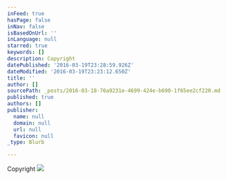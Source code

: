 ```yaml
---
inFeed: true
hasPage: false
inNav: false
isBasedOnUrl: ''
inLanguage: null
starred: true
keywords: []
description: Copyright
datePublished: '2016-03-19T23:28:59.926Z'
dateModified: '2016-03-19T23:23:12.650Z'
title: ''
author: []
sourcePath: _posts/2016-03-18-76a9231e-4699-424e-b690-1f65ee2cf220.md
published: true
authors: []
publisher:
  name: null
  domain: null
  url: null
  favicon: null
_type: Blurb

---
```

Copyright
![](https://the-grid-user-content.s3-us-west-2.amazonaws.com/52a05ffc-b14e-48eb-96c4-3445d41a2c32.jpg)
